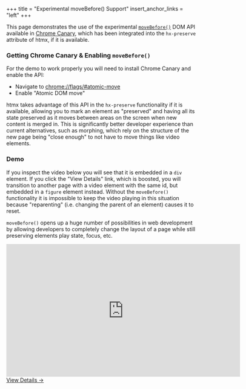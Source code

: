 +++
title = "Experimental moveBefore() Support"
insert_anchor_links = "left"
+++

This page demonstrates the use of the experimental [`moveBefore()`](https://github.com/whatwg/dom/issues/1255) DOM
API available in [Chrome Canary](https://www.google.com/chrome/canary/), which has been integrated into the `hx-preserve`
attribute of htmx, if it is available.

### Getting Chrome Canary & Enabling `moveBefore()`

For the demo to work properly you will need to install Chrome Canary and enable the API:

* Navigate to <chrome://flags/#atomic-move>
* Enable "Atomic DOM move"

htmx takes advantage of this API in the `hx-preserve` functionality if it is available, allowing you to mark an element
as "preserved" and having all its state preserved as it moves between areas on the screen when new content is merged in.
This is significantly better developer experience than current alternatives, such as morphing, which rely on the 
structure of the new page being "close enough" to not have to move things like video elements.

### Demo

If you inspect the video below you will see that it is embedded in a `div` element.  If you click the "View Details" 
link, which is boosted, you will transition to another page with a video element with the same id, but embedded in
a `figure` element instead.  Without the `moveBefore()` functionality it is impossible to keep the video playing in
this situation because "reparenting" (i.e. changing the parent of an element) causes it to reset.

`moveBefore()` opens up a huge number of possibilities in web development by allowing developers to completely change
the layout of a page while still preserving elements play state, focus, etc.  

<div class="center">
  <iframe hx-preserve="true" id="rick-roll" width="617" height="351" src="https://www.youtube.com/embed/GFq6wH5JR2A" 
          title="Rick Astley - Never Gonna Give You Up (Official Music Video)" frameborder="0" 
          allow="accelerometer; autoplay; clipboard-write; encrypted-media; gyroscope; picture-in-picture; web-share" 
          referrerpolicy="strict-origin-when-cross-origin" allowfullscreen></iframe>
   <div>
   <a hx-boost="true" href="/examples/move-before/details">View Details &rarr;</a>
   </div>
</div>


